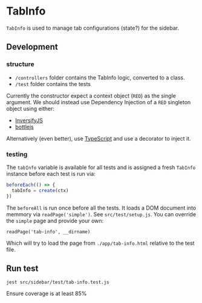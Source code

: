 # TabInfo

`TabInfo` is used to manage tab configurations (state?) for the sidebar.

## Development

### structure

- `/controllers` folder contains the TabInfo logic, converted to a class.
- `/test` folder contains the tests

Currently the constructor expect a context object (`RED`) as the single argument.
We should instead use Dependency Injection of a `RED` singleton object using either:

- [InversifyJS](https://github.com/inversify/InversifyJS)
- [bottlejs](https://github.com/young-steveo/bottlejs)

Alternatively (even better), use [TypeScript](typescriptlang.org) and use a decorator to inject it.

### testing

The `tabInfo` variable is available for all tests and is assigned a fresh `TabInfo` instance before each test is run via:

```js
beforeEach(() => {
  tabInfo = create(ctx)
})
```

The `beforeAll` is run once before all the tests. It loads a DOM document into memmory via `readPage('simple')`. See `src/test/setup.js`.
You can override the `simple` page and provide your own:

`readPage('tab-info', __dirname)`

Which will try to load the page from `./app/tab-info.html` relative to the test file.

## Run test

`jest src/sidebar/test/tab-info.test.js`

Ensure coverage is at least 85%
